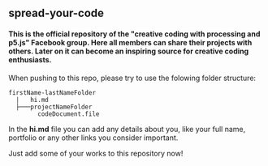 ## spread-your-code
#### This is the official repository of the "creative coding with processing and p5.js" Facebook group. Here all members can share their projects with others. Later on it can become an inspiring source for creative coding enthusiasts.

When pushing to this repo, please try to use the folowing folder structure:

```
firstName-lastNameFolder
  |   hi.md
  ├───projectNameFolder
		codeDocument.file
```   

In the __hi.md__ file you can add any details about you, like your full name, portfolio or any other links you consider important.

Just add some of your works to this repository now! 
